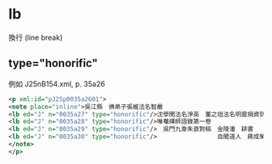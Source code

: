 # lb

換行 (line break)

## type="honorific"

例如 J25nB154.xml, p. 35a26

```xml
<p xml:id="pJ25p0035a2601">
<note place="inline">吳江縣　佛弟子張維法名智嚴
<lb ed="J" n="0035a27" type="honorific"/>沈學閔法名淨英　董之垣法名明震捐資刻
<lb ed="J" n="0035a28" type="honorific"/>唯菴禪師語錄第一卷
<lb ed="J" n="0035a29" type="honorific"/>　吳門九章朱袞對稿　金陵潘　耕書
<lb ed="J" n="0035a30" type="honorific"/>　　　　　　　　　　自聞道人　蔣成榮刊
</note>
</p>
```

